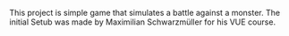 This project is simple game that simulates a battle against a monster.
The initial Setub was made by Maximilian Schwarzmüller for his VUE course. 